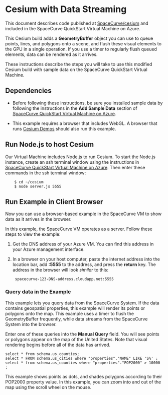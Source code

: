 Cesium with Data Streaming
==========================

This document describes code published at [SpaceCurve/cesium](https://github.com/SpaceCurve/cesium) and included in the 
SpaceCurve QuickStart Virtual Machine on Azure.

This Cesium build adds a **GeometryBuffer** object you can use to queue points, lines, 
and polygons onto a scene, and flush these visual elements to the GPU in a single operation. If you use a timer to
regularly flush queued elements, data can be rendered as it arrives.

These instructions describe the steps you will take to use this modified Cesium build with sample data on the SpaceCurve QuickStart Virtual Machine.

Dependencies
------------

* Before following these instructions, be sure you installed sample data by
following the instructions in the **Add Sample Data** section of 
[SpaceCurve QuickStart Virtual Machine on Azure](README.md).

* This example requires a browser that includes WebGL. A browser that runs [Cesium Demos](http://cesiumjs.org/) should also run this example.

Run Node.js to host Cesium
--------------------------

Our Virtual Machine includes Node.js to run Cesium. To start the Node.js instance, 
create an ssh terminal window using the instructions in [SpaceCurve QuickStart Virtual Machine on Azure](README.md).
Then enter these commands in the ssh terminal window:

        $ cd ~/cesium
        $ node server.js 5555

Run Example in Client Browser
-----------------------------

Now you can use a browser-based example in the SpaceCurve VM to show data as it arrives in the browser.

In this example, the SpaceCurve VM operates as a server. Follow these steps to view the example:

1. Get the DNS address of your Azure VM. You can find this address in your Azure management interface.
6. In a browser on your host computer, paste the internet address into the location bar, add **:5555** to the address, and press the **return** key. 
The address in the browser will look *similar* to this:

        spacecurve-123-DNS-address.cloudapp.net:5555

### Query data in the Example

This example lets you query data from the SpaceCurve System. If the data contains geospatial properties, this example will render its points or polygons onto the map. This example uses a timer to flush the GeometryBuffer frequently, while data streams from the SpaceCurve System into the browser.

Enter one of these queries into the **Manual Query** field. You will see points or polygons appear on the map of the United States. Note that visual rendering begins before all of the data has arrived.

    select * from schema.us_counties;
    select * FROM schema.us_cities where "properties"."NAME" LIKE 'S%' ;   
    select * from schema.us_counties where "properties"."POP2000" > 10000 ;  

This example shows points as dots, and shades polygons according to their POP2000 property value. In this example, you can zoom into and out of the map using the scroll wheel on the mouse.
